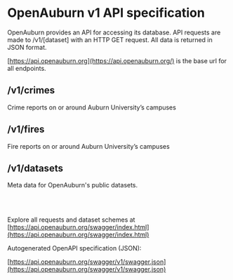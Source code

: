 # OpenAuburn v1 API specification

OpenAuburn provides an API for accessing its database. API requests are made to /v1/[dataset] with an HTTP GET request. All data is returned in JSON format.

[https://api.openauburn.org](https://api.openauburn.org/) is the base url for all endpoints.

## /v1/crimes

Crime reports on or around Auburn University’s campuses

## /v1/fires

Fire reports on or around Auburn University’s campuses

## /v1/datasets

Meta data for OpenAuburn's public datasets.

<br><br>

Explore all requests and dataset schemes at [https://api.openauburn.org/swagger/index.html](https://api.openauburn.org/swagger/index.html)

Autogenerated OpenAPI specification (JSON):

[https://api.openauburn.org/swagger/v1/swagger.json](https://api.openauburn.org/swagger/v1/swagger.json)

